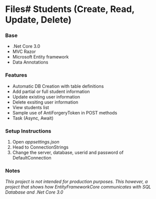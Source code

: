 # Files# Students (Create, Read, Update, Delete)

### Base

- .Net Core 3.0
- MVC Razor
- Microsoft Entity framework
- Data Annotations

### Features

- Automatic DB Creation with table definitions
- Add partial or full student information
- Update existing user information
- Delete exsiting user information
- View students list
- Sample use of AntiForgeryToken in POST methods
- Task (Async, Await)

### Setup Instructions

1. Open *appsettings.json* 
2. Head to ConnectionStrings
3. Change the server, database, userid and password of DefaultConnection

### Notes

*This project is not intended for production purposes. This however, a project that shows how EntityFrameworkCore communicates with SQL Database and .Net Core 3.0*


